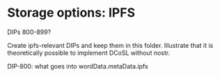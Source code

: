 Storage options: IPFS
=====

DIPs 800-899?

Create ipfs-relevant DIPs and keep them in this folder. Illustrate that it is theoretically possible to implement DCoSL without nostr.

DIP-800: what goes into wordData.metaData.ipfs
